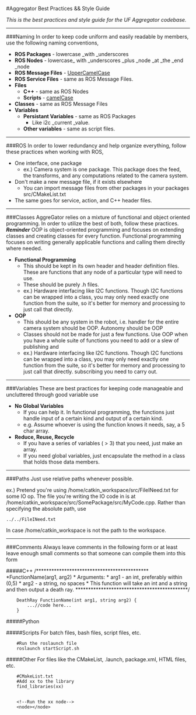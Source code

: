 #Aggregator Best Practices && Style Guide

*This is the best practices and style guide for the UF Aggregator codebase.*

----------------------------------------------------------
###Naming
In order to keep code uniform and easily readable by members, use the following naming conventions,

* **ROS Packages** - lowercase _with _underscores
* **ROS Nodes** - lowercase_ with _underscores _plus _node _at _the _end _node
* **ROS Message Files** - [UpperCamelCase](http://c2.com/cgi/wiki?CamelCase)
* **ROS Service Files** - same as ROS Message Files.
* **Files**
	* **C++**	- same as ROS Nodes
	* **Scripts** - [camelCase](http://c2.com/cgi/wiki?CamelCase)
* **Classes** - same as ROS Message Files
* **Variables**
	* **Persistant Variables** - same as ROS Packages
		* Like i2c _current _value.
	* **Other variables** - same as script files.

----------------------------------------------------------
###ROS
In order to lower redundancy and help organize everything, follow these practices when working with ROS,

* One interface, one package
	* ex.) Camera system is one package. This package does the feed, the transforms, and any computations related to the camera system.
* Don't make a new message file, if it exists elsewhere
	* You can import message files from other packages in your packages src/CMakeList.txt
* The same goes for service, action, and C++ header files.

----------------------------------------------------------
###Classes
AggreGator relies on a mixture of functional and object oriented programming. In order to utilize the best of both, follow these practices.
	**_Reminder_** OOP is object-oriented programming and focuses on extending classes and creating classes for every function. Functional programming focuses on writing generally applicable functions and calling them directly where needed.

* **Functional Programming**
	* This should be kept in its own header and header definition files. These are functions that any node of a particular type will need to use.
	* These should be purely .h files.
	* ex.) Hardware interfacing like I2C functions. Though I2C functions can be wrapped into a class, you may only need exactly one function from the suite, so it's better for memory and processing to just call that directly.
* **OOP**
	* This should be any system in the robot, i.e. handler for the entire camera system should be OOP. Autonomy should be OOP
	* Classes should not be made for just a few functions. Use OOP when you have a whole suite of functions you need to add or a slew of publishing and
	* ex.) Hardware interfacing like I2C functions. Though I2C functions can be wrapped into a class, you may only need exactly one function from the suite, so it's better for memory and processing to just call that directly. subscribing you need to carry out.

----------------------------------------------------------
###Variables
These are best practices for keeping code manageable and uncluttered through good variable use

* **No Global Variables**
	* If you can help it. In functional programming, the functions just handle input of a certain kind and output of a certain kind.
	* e.g. Assume whoever is using the function knows it needs, say, a 5 char array.
* **Reduce, Reuse, Recycle**
	* If you have a series of variables ( > 3) that you need, just make an array.
	* If you need global variables, just encapsulate the method in a class that holds those data members. 

----------------------------------------------------------
###Paths
Just use relative paths whenever possible.

ex.) Pretend you're using /home/catkin_workspace/src/FileINeed.txt for some IO op. The file you're writing the IO code in is at /home/catkin_workspace/src/SomePackage/src/MyCode.cpp.
Rather than specifying the absolute path, use

`../../FileINeed.txt`

In case /home/catkin_workspace is not the path to the workspace.

---------------------------------------------------------
###Comments
Always leave comments in the following form or at least leave enough small comments so that someone can compile them into this form

#####C++
        /********************************************
        *FunctionName(arg1, arg2)
        *    Arguments:
        *        arg1 - an int, preferably within (0,5)
        *        arg2 - a string, no spaces
        *    This function will take an int and a string and then output a death ray.
        ********************************************/
        
        DeathRay FunctionName(int arg1, string arg2) {
            ...//code here...
        }
        
#####Python


#####Scripts
For batch files, bash files, script files, etc.

        #Run the roslaunch file
        roslaunch startScript.sh

#####Other
For files like the CMakeList, .launch, package.xml, HTML files, etc.

        #CMakeList.txt               
        #Add xx to the library
        find_libraries(xx)
        

        <!--Run the xx node-->
        <node></node>